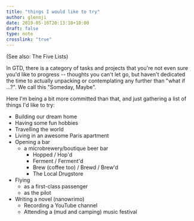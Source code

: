 ```yaml
---
title: "things I would like to try"
author: glennji
date: 2019-05-16T20:13:18+10:00
draft: false
type: note
crosslink: "true"
---
```

(See also: The Five Lists)

In GTD, there is a category of tasks and projects that you're not even sure you'd like to progress -- thoughts you can't let go, but haven't dedicated the time to actually unpacking or contemplating any further than "what if ...?". We call this "Someday, Maybe".

Here I'm being a bit more committed than that, and just gathering a list of things I'd like to try:

  - Building our dream home
  - Having some fun hobbies
  - Travelling the world
  - Living in an awesome Paris apartment
  - Opening a bar
    * a microbrewery/boutique beer bar
      + Hopped / Hop'd
      + Ferment / Ferment'd
      + Brew (coffee too) / Brewd / Brew'd
      + The Local Drugstore
  - Flying
    * as a first-class passenger
    * as the pilot
  - Writing a novel (nanowrimo)
 	- Recording a YouTube channel
 	- Attending a (mud and camping) music festival

